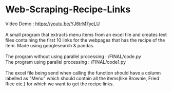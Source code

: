 # Web-Scraping-Recipe-Links
Video Demo : https://youtu.be/YJ6trM7yeLU
<br />
<br />
A small program that extracts menu items from an excel file and creates text files containing the first 10 links for the webpages that has the recipe of the item. Made using googlesearch &amp; pandas.
<br />
<br />
The program without using parallel processing : /FINAL/code.py <br />
The program using parallel processing : /FINAL/code1.py
<br />
<br />
The excel file being send when calling the function should have a column labelled as "Menu" which should contain all the items(like Brownie, Fried Rice etc.) for which we want to get the recipe links.
